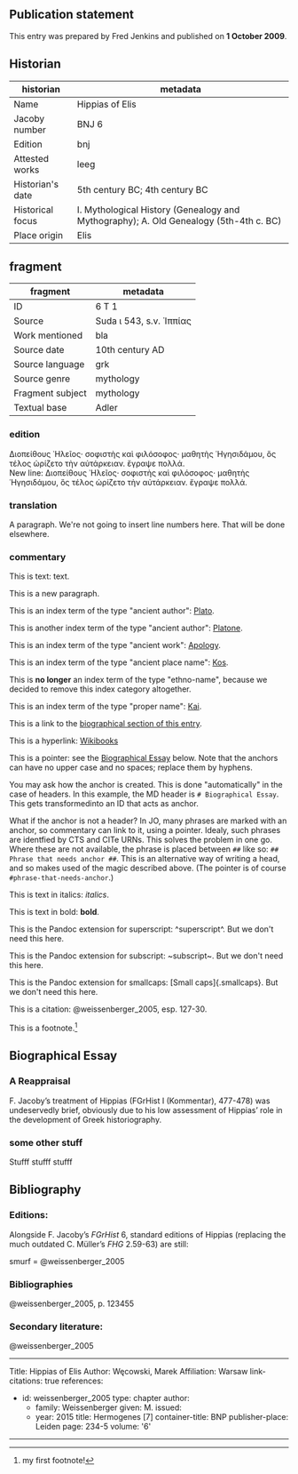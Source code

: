 ## Publication statement
This entry was prepared by Fred Jenkins and published on **1 October 2009**.

## Historian
historian | metadata
----- | -----
Name | Hippias of Elis
Jacoby number | BNJ 6
Edition | bnj
Attested works | leeg
Historian's date | 5th century BC; 4th century BC
Historical focus | I. Mythological History (Genealogy and Mythography); A. Old Genealogy (5th-4th c. BC)
Place origin | Elis

## fragment
fragment | metadata
----- | -----
ID | 6 T 1
Source | Suda ι 543, s.v. ῾Ιππίας
Work mentioned | bla
Source date | 10th century AD
Source language | grk
Source genre | mythology
Fragment subject | mythology
Textual base | Adler

### edition
Διοπείθους ᾽Ηλεῖος· σοφιστὴς καὶ φιλόσοφος· μαθητὴς ῾Ηγησιδάμου, ὃς
τέλος ὡρίζετο τὴν αὐτάρκειαν. ἔγραψε πολλά.\
New line: Διοπείθους ᾽Ηλεῖος· σοφιστὴς καὶ φιλόσοφος· μαθητὴς
῾Ηγησιδάμου, ὃς τέλος ὡρίζετο τὴν αὐτάρκειαν. ἔγραψε πολλά.

### translation
A paragraph. We're not going to insert line numbers here. That will be
done elsewhere.

### commentary
This is text: text.

This is a new paragraph.

This is an index term of the type "ancient author":
[Plato](/brill/indexterm/author/urn:cite:perseus:author.1137).

This is another index term of the type "ancient author":
[Platone](/brill/indexterm/author/urn:cite:perseus:author.1137).

This is an index term of the type "ancient work":
[Apology](/brill/indexterm/work/urn:cts:greekLit:tlg0059.tlg002).

This is an index term of the type "ancient place name":
[Kos](/brill/indexterm/place/https://pleiades.stoa.org/places/599581).

This is **no longer** an index term of the type "ethno-name", because we
decided to remove this index category altogether.

This is an index term of the type "proper name":
[Kai](/brill/indexterm/person/Kai%20Eigner).

This is a link to the [biographical section of this
entry](@#%20Biographical%20Essay).

This is a hyperlink: [Wikibooks](http://en.wikibooks.org/)

This is a pointer: see the [Biographical Essay](#Biographical-Essay) below. Note that the anchors can have no upper case and no spaces; replace them by hyphens. 

You may ask how the anchor is created. This is done "automatically" in the case of headers. In this example, the MD header is `# Biographical Essay`. This gets transformedinto an ID that acts as anchor. 

What if the anchor is not a header? In JO, many phrases are marked with an anchor, so commentary can link to it, using a pointer. Idealy, such phrases are identfied by CTS and CITe URNs. This solves the problem in one go. Where these are not available, the phrase is placed between `##` like so: `## Phrase that needs anchor ##`. This is an alternative way of writing a head, and so makes used of the magic described above. (The pointer is of course `#phrase-that-needs-anchor`.)

This is text in italics: *italics*.

This is text in bold: **bold**.

This is the Pandoc extension for superscript: ^superscript^. But we
don't need this here.

This is the Pandoc extension for subscript: ~subscript~. But we don't
need this here.

This is the Pandoc extension for smallcaps: [Small caps]{.smallcaps}. But we don't need this here.

This is a citation: @weissenberger_2005, esp. 127-30.

This is a footnote.[^1]

## Biographical Essay

### A Reappraisal
F. Jacoby’s treatment of Hippias (FGrHist I (Kommentar), 477-478) was
undeservedly brief, obviously due to his low assessment of Hippias’ role
in the development of Greek historiography.

### some other stuff
Stufff stufff stufff

## Bibliography

### Editions:
Alongside F. Jacoby’s *FGrHist* 6, standard editions of Hippias
(replacing the much outdated C. Müller’s *FHG* 2.59-63) are still:

smurf = @weissenberger_2005

### Bibliographies
@weissenberger_2005, p. 123455

### Secondary literature:
@weissenberger_2005


[^1]: my first footnote!



---
Title: Hippias of Elis
Author: Węcowski, Marek
Affiliation: Warsaw
link-citations: true
references:
- id: weissenberger_2005
  type: chapter
  author:
  - family: Weissenberger
    given: M.
  issued:
  - year: 2015
  title: Hermogenes \[7\]
  container-title: BNP
  publisher-place: Leiden
  page: 234-5
  volume: '6'
---

